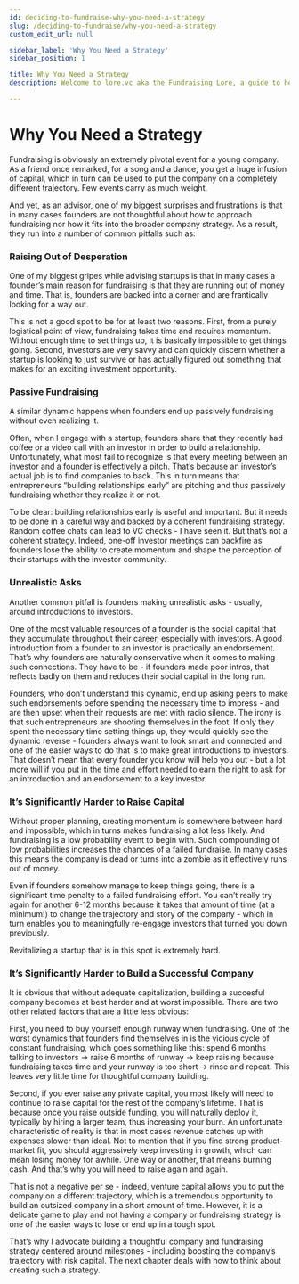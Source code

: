 ```yaml
---
id: deciding-to-fundraise-why-you-need-a-strategy
slug: /deciding-to-fundraise/why-you-need-a-strategy
custom_edit_url: null

sidebar_label: 'Why You Need a Strategy'
sidebar_position: 1

title: Why You Need a Strategy
description: Welcome to lore.vc aka the Fundraising Lore, a guide to help founder CEOs successfully raise early-stage VC financing from Silicon Valley investors

---
```


# Why You Need a Strategy

Fundraising is obviously an extremely pivotal event for a young company. As a friend once remarked, for a song and a dance, you get a huge infusion of capital, which in turn can be used to put the company on a completely different trajectory. Few events carry as much weight.

And yet, as an advisor, one of my biggest surprises and frustrations is that in many cases founders are not thoughtful about how to approach fundraising nor how it fits into the broader company strategy. As a result, they run into a number of common pitfalls such as:

### Raising Out of Desperation

One of my biggest gripes while advising startups is that in many cases a founder’s main reason for fundraising is that they are running out of money and time. That is, founders are backed into a corner and are frantically looking for a way out.

This is not a good spot to be for at least two reasons. First, from a purely logistical point of view, fundraising takes time and requires momentum. Without enough time to set things up, it is basically impossible to get things going. Second, investors are very savvy and can quickly discern whether a startup is looking to just survive or has actually figured out something that makes for an exciting investment opportunity.

### Passive Fundraising

A similar dynamic happens when founders end up passively fundraising without even realizing it. 

Often, when I engage with a startup, founders share that they recently had coffee or a video call with an investor in order to build a relationship. Unfortunately, what most fail to recognize is that every meeting between an investor and a founder is effectively a pitch. That’s because an investor’s actual job is to find companies to back. This in turn means that entrepreneurs “building relationships early” are pitching and thus passively fundraising whether they realize it or not. 

To be clear: building relationships early is useful and important. But it needs to be done in a careful way and backed by a coherent fundraising strategy. Random coffee chats can lead to VC checks - I have seen it. But that’s not a coherent strategy. Indeed, one-off investor meetings can backfire as founders lose the ability to create momentum and shape the perception of their startups with the investor community.

### Unrealistic Asks

Another common pitfall is founders making unrealistic asks - usually, around introductions to investors. 

One of the most valuable resources of a founder is the social capital that they accumulate throughout their career, especially with investors. A good introduction from a founder to an investor  is practically an endorsement. That’s why founders are naturally conservative when it comes to making such connections. They have to be - if founders made poor intros, that reflects badly on them and reduces their social capital in the long run.

Founders, who don’t understand this dynamic, end up asking peers to make such endorsements before spending the necessary time to impress - and are then upset when their requests are met with radio silence. The irony is that such entrepreneurs are shooting themselves in the foot. If only they spent the necessary time setting things up, they would quickly see the dynamic reverse - founders always want to look smart and connected and one of the easier ways to do that is to make great introductions to investors. That doesn’t mean that every founder you know will help you out - but a lot more will if you put in the time and effort needed to earn the right to ask for an introduction and an endorsement to a key investor.

### It’s Significantly Harder to Raise Capital

Without proper planning, creating momentum is somewhere between hard and impossible, which in turns makes fundraising a lot less likely. And fundraising is a low probability event to begin with. Such compounding of low probabilities increases the chances of a failed fundraise. In many cases this means the company is dead or turns into a zombie as it effectively runs out of money. 

Even if founders somehow manage to keep things going, there is a significant time penalty to a failed fundraising effort. You can’t really try again for another 6-12 months because it takes that amount of time (at a minimum!) to change the trajectory and story of the company - which in turn enables you to meaningfully re-engage investors that turned you down previously.

Revitalizing a startup that is in this spot is extremely hard. 

### It’s Significantly Harder to Build a Successful Company

It is obvious that without adequate capitalization, building a succesful company becomes at best harder and at worst impossible. There are two other related factors that are a little less obvious:

First, you need to buy yourself enough runway when fundraising. One of the worst dynamics that founders find themselves in is the vicious cycle of constant fundraising, which goes something like this: spend 6 months talking to investors -> raise 6 months of runway -> keep raising because fundraising takes time and your runway is too short -> rinse and repeat. This leaves very little time for thoughtful company building.

Second, if you ever raise any private capital, you most likely will need to continue to raise capital for the rest of the company’s lifetime. That is because once you raise outside funding, you will naturally deploy it, typically by hiring a larger team, thus increasing your burn. An unfortunate characteristic of reality is that in most cases revenue catches up with expenses slower than ideal. Not to mention that if you find strong product-market fit, you should aggressively keep investing in growth, which can mean losing money for awhile. One way or another, that means burning cash. And that’s why you will need to raise again and again.

That is not a negative per se - indeed, venture capital allows you to put the company on a different trajectory, which is a tremendous opportunity to build an outsized company in a short amount of time. However, it is a delicate game to play and not having a company or fundraising strategy is one of the easier ways to lose or end up in a tough spot.

That’s why I advocate building a thoughtful company and fundraising strategy centered around milestones - including boosting the company’s trajectory with risk capital. The next chapter deals with how to think about creating such a strategy.